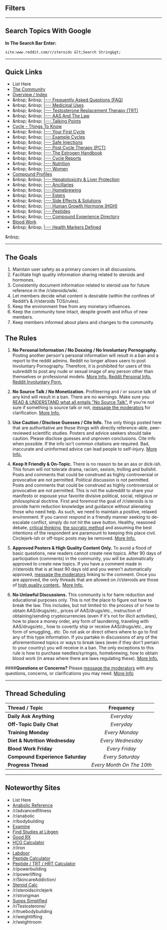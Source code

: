 Filters
------------------------------------

[](/r/steroids/search?q=flair%3Acycle&amp;restrict_sr=on&amp;sort=new#topiccycle)
[](/r/steroids/search?q=flair%3Abloodwork&amp;restrict_sr=on&amp;sort=new#topicbloodwork)
[](/r/steroids/search?q=flair%3Acompounds&amp;restrict_sr=on&amp;sort=new#topiccompounds)
[](/r/steroids/search?q=flair%3Ahelp&amp;restrict_sr=on&amp;sort=new#topichelp)
[](/r/steroids/search?q=flair%3Ahomebrew&amp;restrict_sr=on&amp;sort=new#topichomebrew)
[](/r/steroids/search?q=flair%3Anutrition&amp;restrict_sr=on&amp;sort=new#topicnutrition)
[](/r/steroids/search?q=flair%3Afemale&amp;restrict_sr=on&amp;sort=new#topicfemale)
[](/r/steroids/search?q=flair%3Aforum&amp;restrict_sr=on&amp;sort=new#topicforum)
[](/r/steroids/search?q=flair%3Aoff-topic&amp;restrict_sr=on&amp;sort=new#topicofftopic)
[](/r/steroids/search?q=flair%3Adiscussion&amp;restrict_sr=on&amp;sort=new#topicdiscussion)

***

Search Topics With Google
------------------------------------
**In The Search Bar Enter:**

    site:www.reddit.com/r/steroids &lt;Search String&gt;

***

Quick Links
------------------------------------
* List Here
* [The Community](/r/steroids/wiki/index/subreddit_rules)
* [Overview / Index](/r/steroids/wiki)
* &amp;nbsp; &amp;nbsp; [|--- Frequently Asked Questions (FAQ)](/r/steroids/wiki/faq/list)
* &amp;nbsp; &amp;nbsp; [|--- Medicinal Uses](/r/steroids/wiki/medicinal/list)
* &amp;nbsp; &amp;nbsp; [|--- Testosterone Replacement Therapy (TRT)](/r/steroids/wiki/trt/list)
* &amp;nbsp; &amp;nbsp; [|--- AAS And The Law](/r/steroids/wiki/laws)
* &amp;nbsp; &amp;nbsp; [|--- Talking Points](/r/steroids/wiki/talkingpoints)  
* [Cycle - Things To Know](/r/steroids/wiki/thecycle/list)
* &amp;nbsp; &amp;nbsp; [|--- Your First Cycle](/r/steroids/wiki/your_first_cycle)
* &amp;nbsp; &amp;nbsp; [|--- Example Cycles](/r/steroids/wiki/thecycle/examples)
* &amp;nbsp; &amp;nbsp; [|--- Safe Injections](/r/steroids/wiki/thecycle/injecting)
* &amp;nbsp; &amp;nbsp; [|--- Post Cycle Therapy (PCT)](/r/steroids/wiki/thecycle/pct)
* &amp;nbsp; &amp;nbsp; [|--- The Estrogen Handbook](/r/steroids/wiki/the_estrogen_handbook)
* &amp;nbsp; &amp;nbsp; [|--- Cycle Reports](/r/steroids/wiki/reports/list)
* &amp;nbsp; &amp;nbsp; [|--- Nutrition](/r/steroids/wiki/nutrition)
* &amp;nbsp; &amp;nbsp; [|--- Women](/r/steroids/wiki/women)
* [Compound Profiles](/r/steroids/wiki/compounds/list)
* &amp;nbsp; &amp;nbsp; [|--- Hepatotoxicity &amp; Liver Protection](/r/steroids/wiki/hepatotoxicity)
* &amp;nbsp; &amp;nbsp; [|--- Ancillaries](/r/steroids/wiki/compounds/ancillaries)
* &amp;nbsp; &amp;nbsp; [|--- Homebrewing](/r/steroids/wiki/homebrew/list)
* &amp;nbsp; &amp;nbsp; [|--- Esters](/r/steroids/wiki/compounds/esters)
* &amp;nbsp; &amp;nbsp; [|--- Side Effects &amp; Solutions](/r/steroids/wiki/sides/list)
* &amp;nbsp; &amp;nbsp; [|--- Human Growth Hormone (HGH)](/r/steroids/wiki/growth_hormone)
* &amp;nbsp; &amp;nbsp; [|--- Peptides](/r/steroids/wiki/compounds/peptides)
* &amp;nbsp; &amp;nbsp; [|--- Compound Experience Directory](/r/steroids/wiki/compound_experience_threads)
* [Blood Work](/r/steroids/wiki/bloodwork/list) 
* &amp;nbsp; &amp;nbsp; [|--- Health Markers Defined](/r/steroids/wiki/bloodwork/health_markers)

&amp;nbsp;

***

The Goals
------------------------------  
1. Maintain user safety as a primary concern in all discussions.
2. Facilitate high quality information sharing related to steroids and hormones.
3. Consistently document information related to steroid use for future reference in the /r/steroids/wiki.
4. Let members decide what content is desirable (within the confines of Reddit’s &amp; /r/steroids TOS/rules). 
5. Keep the environment free from any monetary influences.
6. Keep the community tone intact, despite growth and influx of new members.
7. Keep members informed about plans and changes to the community.

The Rules  
---------------------
1. **No Personal Information / No Doxxing / No Involuntary Pornography.** Posting another person's personal information will result in a ban and a report to the reddit admins.  Reddit no longer allows users to post Involuntary Pornography. Therefore, it is prohibited for users of this subreddit to post any nude or sexual image of any person other than themselves or professional models. [More Info.](/r/steroids/wiki/index/subreddit_rules#wiki_1._no_personal_information_.2F_no_doxxing_.2F_no_involuntary_pornography.) [Reddit Personal Info.](https://www.reddit.com/wiki/faq#wiki_is_posting_personal_information_ok.3F) [Reddit Involuntary Porn.](https://www.reddithelp.com/en/categories/rules-reporting/account-and-community-restrictions/do-not-post-involuntary-pornography)

2. **No Source Talk / No Monetization.** Profiteering and / or source talk of any kind will result in a ban.  There are no warnings. Make sure you [READ &amp; UNDERSTAND what all entails "No Source Talk".](/r/steroids/wiki/index/subreddit_rules#wiki_2._no_source_talk_.2F_no_monetization.) If you're not sure if something is source talk or not, [message the moderators](http://www.reddit.com/message/compose?to=%2Fr%2Fsteroids) for clarification. [More Info.](/r/steroids/wiki/index/subreddit_rules#wiki_2._no_source_talk_.2F_no_monetization.)

3. **Use Caution / Disclose Guesses / Cite Info.** The only things posted here that are authoritative are those things with directly reference-able, peer-reviewed scientific studies.  Posters and advice seekers should take caution. Please disclose guesses and unproven conclusions. Cite info when possible. If the info isn't common citations are required. Bad, inaccurate and uninformed advice can lead people to self-injury. [More Info.](/r/steroids/wiki/index/subreddit_rules#wiki_3._use_caution_.2F_disclose_guesses_.2F_cite_information)

4. **Keep It Friendly &amp; On-Topic.** There is no reason to be an ass or dick-ish. This forum will not tolerate drama, racism, sexism, trolling and bullshit. Posts and comments that could be construed as highly controversial or provocative are not permitted. Political discussion is not permitted. Posts and comments that could be construed as highly controversial or provocative are not permitted. This is not the subreddit to share your manifesto or espouse your favorite divisive political, social, religious or philosophical doctrine. First and foremost the goal of /r/steroids is to provide harm reduction knowledge and guidance without alienating those who need help. As such, we need to maintain a positive, relaxed environment. If you cannot respond in a friendly manner seeking to de-escalate conflict, simply do not hit the save button. Healthy, reasoned debate, [critical thinking](/r/steroids/wiki/critical_thinking), [the socratic method](http://en.wikipedia.org/wiki/Socratic_method) and assuming the best intentions of the respondent are paramount to keeping this place civil. Circlejerk-ish or off-topic posts may be removed. [More Info.](/r/steroids/wiki/index/subreddit_rules#wiki_4._keep_it_friendly_and_on_topic.)

5. **Approved Posters &amp; High Quality Content Only.** To avoid a flood of basic questions, new readers cannot create new topics.  After 90 days of participation (comments) in the community, you will be automatically approved to create new topics. If you have a comment made in /r/steroids that is at least 90 days old and you weren't automatically approved, [message the moderators](http://www.reddit.com/message/compose?to=%2Fr%2Fsteroids) linking to the comment. Once you are approved, the only threads that are allowed on /r/steroids are those of [high quality content.](/r/steroids/wiki/index/subreddit_rules#wiki_what_is_low_quality_content.3F). [More Info.](/r/steroids/wiki/index/subreddit_rules#wiki_5._approved_posters_.26amp.3B_high_quality_content_only.)

6. **No Unlawful Discussions.** This community is for harm reduction and educational purposes only. This is not the place to figure out how to break the law. This includes, but not limited to: the process of or how to obtain AAS/drugs/etc., prices of AAS/drugs/etc., instruction of obtaining/sending cryptocurrencies (even if it's not for illicit activities), how to place a money order, any form of laundering, traveling with AAS/drugs/etc., how to covertly ship or receive AAS/drugs/etc., any form of smuggling,. etc. Do not ask or direct others where to go to find any of this type information. If you partake in discussions of any of the aforementioned topics or ways to break laws (even if they don't pertain to your country) you will receive in a ban. The only exceptions to this rule is how to purchase needles/syringes, homebrewing, how to obtain blood work (in areas where there are laws regulating these). [More Info.](/r/steroids/wiki/index/subreddit_rules#wiki_6._no_unlawful_discussions.)

####**Questions or Concerns?** Please [message the moderators](http://www.reddit.com/message/compose?to=%2Fr%2Fsteroids) with any questions, concerns, or clarifications you may need. [More Info](/r/steroids/wiki/index/subreddit_rules#wiki_questions_and_concerns.3F)

***

Thread Scheduling
------------------------------------
Thread / Topic | Frequency
:--------------|:--------------:
**Daily Ask Anything** | *Everyday*
**Off-Topic Daily Chat** | *Everyday*
**Training Monday** | *Every Monday*
**Diet &amp; Nutrition Wednesday** | *Every Wednesday*
**Blood Work Friday** | *Every Friday*
**Compound Experience Saturday** | *Every Saturday*
**Progress Thread** | *Every Month On The 10th*
 
***

Noteworthy Sites
------------------------------------
* List Here
* [Anabolic Reference](http://www.anabolic.org/anabolic-steroids/)
* /r/advancedfitness
* /r/anabolic 
* /r/bodybuilding
* [Examine](https://examine.com/)
* [Find Studies at Libgen](http://gen.lib.rus.ec/)
* [Good RX](http://www.goodrx.com/)
* [HCG Calculator](http://www.lostjuncture.com/HCG/HCGCalc.html)
* /r/iron
* [Labdoor](https://labdoor.com/)
* [Peptide Calculator](http://peptidecalculator.com/)
* [Peptide / TRT / HRT Calculator](http://hrtcalculator.weebly.com/)
* /r/powerbuilding
* /r/powerlifting
* /r/SkincareAddiction/ 
* [Steroid Calc](http://steroidcalc.com/)
* /r/steroidscirclejerk
* /r/strongman
* [Supps Simplified](http://suppssimplified.com/)
* /r/Testosterone/
* /r/truebodybuilding 
* /r/weightlifting
* /r/weightroom